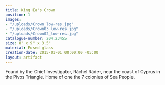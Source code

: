 ```yaml
---
title: King Ea's Crown
position: 1
images:
- "/uploads/Crown_low-res.jpg"
- "/uploads/Crown03_low-res.jpg"
- "/uploads/Crown02_low-res.jpg"
catalogue-number: 204.23455
size: 8" x 9" x 3.5"
material: Fused glass
creation-date: 2015-01-01 00:00:00 -05:00
layout: artifact
---
```


Found by the Chief Investigator, Ráchel Räder, near the coast of Cyprus in the Pivos Triangle. Home of one the 7 colonies of Sea People.
